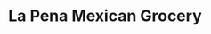 ---
title: "La Pena Mexican Grocery"
url: /noblesville/la-pena-mexican-grocery/
shop: Supermarkt
---